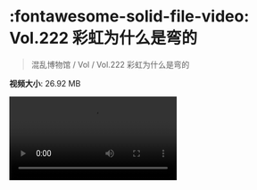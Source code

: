 # :fontawesome-solid-file-video: Vol.222 彩虹为什么是弯的

> 混乱博物馆 / Vol / Vol.222 彩虹为什么是弯的

**视频大小**: 26.92 MB

<div class="video"><video src="https://file.hsyhx.top/archive/混乱博物馆/Vol/Vol.222 彩虹为什么是弯的.mp4" controls preload>🤔 您的浏览器不支持 video 标签</video></div>